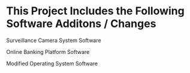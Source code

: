 # This Project Includes the Following Software Additons / Changes

Surveillance Camera System Software

Online Banking Platform Software

Modified Operating System Software
